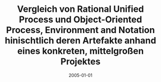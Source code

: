 ---
abstract: ''
authors:
- Ahmet Yldiz
date: '2005-01-01'
featured: false
links:
- name: Publik
  url: https://publik.tuwien.ac.at/showentry.php?ID=139678&lang=2
publication_types:
- '7'
publishDate: '2005-01-01'
title: Vergleich von Rational Unified Process und Object-Oriented Process, Environment
  and Notation hinischtlich deren Artefakte anhand eines konkreten, mittelgroßen Projektes
url_pdf: ''
---